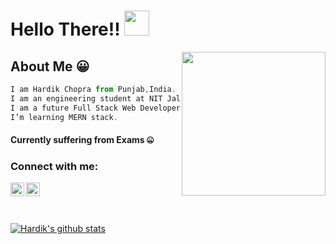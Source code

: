 # Hello There!! <img src="https://media.giphy.com/media/hvRJCLFzcasrR4ia7z/giphy.gif" width="40px"></a>

<img align='right' src="https://media.giphy.com/media/QssGEmpkyEOhBCb7e1/giphy.gif" width="230">

## About Me :grinning:

```javascript
I am Hardik Chopra from Punjab,India.
I am an engineering student at NIT Jalandhar.
I am a future Full Stack Web Developer.
I’m learning MERN stack.
``` 
#### Currently suffering from Exams :zipper_mouth_face:
### Connect with me:

[<img align="left" alt="HardikChopra | LinkedIn" width="22px" src="https://cdn.jsdelivr.net/npm/simple-icons@v3/icons/linkedin.svg" />][linkedin]
[<img align="left" alt="HardikChopra | Instagram" width="22px" src="https://cdn.jsdelivr.net/npm/simple-icons@v3/icons/instagram.svg" />][instagram]

<br />

[instagram]:https://www.instagram.com/hardik._.chopra/
[linkedin]: https://www.linkedin.com/in/hardik-chopra-62b6771a8/

<br /><br />
[![Hardik's github stats](https://github-readme-stats.vercel.app/api?username=hardikchopra242&show_icons=true&theme=radical)](https://github.com/hardikchopra242/github-readme-stats)
